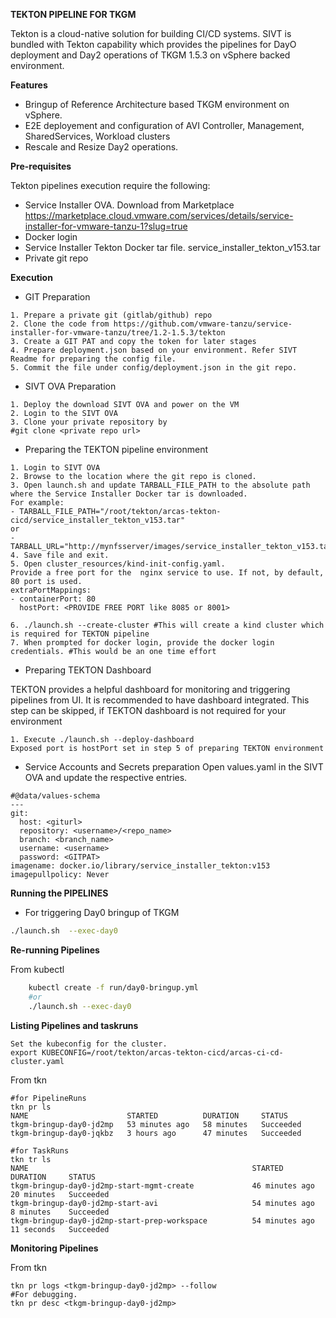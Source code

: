 **TEKTON PIPELINE FOR TKGM**

Tekton is a cloud-native solution for building CI/CD systems. SIVT is bundled with Tekton capability which provides the pipelines for DayO deployment and Day2 operations of TKGM 1.5.3 on vSphere backed environment.

**Features**

-  Bringup of Reference Architecture based TKGM environment on vSphere.
-  E2E deployement and configuration of AVI Controller, Management, SharedServices, Workload clusters
-  Rescale and Resize Day2 operations. 

**Pre-requisites**

Tekton pipelines execution require the following:

- Service Installer OVA. Download from Marketplace https://marketplace.cloud.vmware.com/services/details/service-installer-for-vmware-tanzu-1?slug=true
- Docker login
- Service Installer Tekton Docker tar file. service_installer_tekton_v153.tar  
- Private git repo

**Execution**
 - GIT Preparation
 ```
 1. Prepare a private git (gitlab/github) repo
 2. Clone the code from https://github.com/vmware-tanzu/service-installer-for-vmware-tanzu/tree/1.2-1.5.3/tekton
 3. Create a GIT PAT and copy the token for later stages
 4. Prepare deployment.json based on your environment. Refer SIVT Readme for preparing the config file. 
 5. Commit the file under config/deployment.json in the git repo.
 ```
 - SIVT OVA Preparation 
 ```
 1. Deploy the download SIVT OVA and power on the VM
 2. Login to the SIVT OVA
 3. Clone your private repository by 
 #git clone <private repo url>
 ```
  - Preparing the TEKTON pipeline environment  
  ```
  1. Login to SIVT OVA
  2. Browse to the location where the git repo is cloned. 
  3. Open launch.sh and update TARBALL_FILE_PATH to the absolute path where the Service Installer Docker tar is downloaded.
  For example: 
  - TARBALL_FILE_PATH="/root/tekton/arcas-tekton-cicd/service_installer_tekton_v153.tar" 
  or
  - TARBALL_URL="http://mynfsserver/images/service_installer_tekton_v153.tar"
  4. Save file and exit. 
  5. Open cluster_resources/kind-init-config.yaml.
  Provide a free port for the  nginx service to use. If not, by default, 80 port is used. 
  extraPortMappings:
  - containerPort: 80
    hostPort: <PROVIDE FREE PORT like 8085 or 8001>
  
  6. ./launch.sh --create-cluster #This will create a kind cluster which is required for TEKTON pipeline 
  7. When prompted for docker login, provide the docker login credentials. #This would be an one time effort
  ```
- Preparing TEKTON Dashboard

TEKTON provides a helpful dashboard for monitoring and triggering pipelines from UI. It is recommended to have dashboard integrated. This step can be skipped, if TEKTON dashboard is not required for your environment
```
1. Execute ./launch.sh --deploy-dashboard
Exposed port is hostPort set in step 5 of preparing TEKTON environment
```
- Service Accounts and Secrets preparation
Open values.yaml in the SIVT OVA and update the respective entries. 
```
#@data/values-schema
---
git:
  host: <giturl>
  repository: <username>/<repo_name>
  branch: <branch_name>
  username: <username>
  password: <GITPAT>
imagename: docker.io/library/service_installer_tekton:v153
imagepullpolicy: Never
```
**Running the PIPELINES**

- For triggering Day0 bringup of TKGM
```sh
./launch.sh  --exec-day0
```
**Re-running Pipelines**

From kubectl

```sh
    kubectl create -f run/day0-bringup.yml        
    #or
    ./launch.sh --exec-day0
```

**Listing Pipelines and taskruns**
```
Set the kubeconfig for the cluster. 
export KUBECONFIG=/root/tekton/arcas-tekton-cicd/arcas-ci-cd-cluster.yaml
```

From tkn

    #for PipelineRuns
    tkn pr ls
    NAME                      STARTED          DURATION     STATUS
    tkgm-bringup-day0-jd2mp   53 minutes ago   58 minutes   Succeeded
    tkgm-bringup-day0-jqkbz   3 hours ago      47 minutes   Succeeded      

    #for TaskRuns
    tkn tr ls
    NAME                                                  STARTED          DURATION     STATUS        
    tkgm-bringup-day0-jd2mp-start-mgmt-create             46 minutes ago   20 minutes   Succeeded
    tkgm-bringup-day0-jd2mp-start-avi                     54 minutes ago   8 minutes    Succeeded
    tkgm-bringup-day0-jd2mp-start-prep-workspace          54 minutes ago   11 seconds   Succeeded


**Monitoring Pipelines**

From tkn

    tkn pr logs <tkgm-bringup-day0-jd2mp> --follow
    #For debugging. 
    tkn pr desc <tkgm-bringup-day0-jd2mp>
